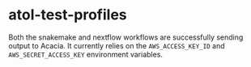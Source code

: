 # atol-test-profiles

Both the snakemake and nextflow workflows are successfully sending output to
Acacia. It currently relies on the `AWS_ACCESS_KEY_ID` and
`AWS_SECRET_ACCESS_KEY` environment variables.
